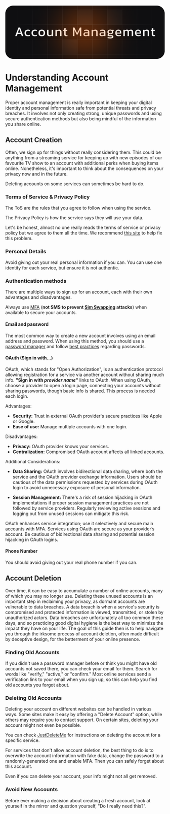 ![Cover](../assets/account-management.png)

# Understanding Account Management

Proper account management is really important in keeping your digital identity and personal information safe from potential threats and privacy breaches. It involves not only creating strong, unique passwords and using secure authentication methods but also being mindful of the information you share online.

## Account Creation
Often, we sign up for things without really considering them. This could be anything from a streaming service for keeping up with new episodes of our favourite TV show to an account with additional perks when buying items online. Nonetheless, it's important to think about the consequences on your privacy now and in the future. 

Deleting accounts on some services can sometimes be hard to do.

### Terms of Service & Privacy Policy
The ToS are the rules that you agree to follow when using the service.

The Privacy Policy is how the service says they will use your data.

Let's be honest, almost no one really reads the terms of service or privacy policy but we agree to them all the time. We recommend [this site](https://tosdr.org/) to help fix this problem.

### Personal Details
Avoid giving out your real personal information if you can. You can use one identity for each service, but ensure it is not authentic.

### Authentication methods
There are multiple ways to sign up for an account, each with their own advantages and disadvantages.

Always use [MFA](/understanding/authentication#multi-factor-authentication) (**not SMS to prevent [Sim Swapping](https://wikiless.tiekoetter.com/wiki/SIM_swap_scam?lang=en) attacks**) when available to secure your accounts.

#### Email and password
The most common way to create a new account involves using an email address and password. When using this method, you should use a [password manager](/recommendations/software/password-managers) and follow [best practices](/understanding/authentication#best-practices) regarding passwords.

#### OAuth (Sign in with...)
OAuth, which stands for "Open Authorization", is an authentication protocol allowing registration for a service via another account without sharing much info. **"Sign in with *provider name*"** links to OAuth. When using OAuth, choose a provider to open a login page, connecting your accounts without sharing passwords, though basic info is shared. This process is needed each login.

Advantages:

- **Security:** Trust in external OAuth provider's secure practices like Apple or Google.
- **Ease of use:** Manage multiple accounts with one login.

Disadvantages:

- **Privacy:** OAuth provider knows your services.
- **Centralization:** Compromised OAuth account affects all linked accounts.

Additional Considerations:

- **Data Sharing:** OAuth involves bidirectional data sharing, where both the service and the OAuth provider exchange information. Users should be cautious of the data permissions requested by services during OAuth login to avoid unnecessary exposure of personal information.

- **Session Management:** There's a risk of session hijacking in OAuth implementations if proper session management practices are not followed by service providers. Regularly reviewing active sessions and logging out from unused sessions can mitigate this risk.

OAuth enhances service integration; use it selectively and secure main accounts with MFA. Services using OAuth are secure as your provider’s account. Be cautious of bidirectional data sharing and potential session hijacking in OAuth logins.

#### Phone Number
You should avoid giving out your real phone number if you can.

## Account Deletion
Over time, it can be easy to accumulate a number of online accounts, many of which you may no longer use. Deleting these unused accounts is an important step in reclaiming your privacy, as dormant accounts are vulnerable to data breaches. A data breach is when a service's security is compromised and protected information is viewed, transmitted, or stolen by unauthorized actors. Data breaches are unfortunately all too common these days, and so practicing good digital hygiene is the best way to minimize the impact they have on your life. The goal of this guide then is to help navigate you through the irksome process of account deletion, often made difficult by deceptive design, for the betterment of your online presence.

### Finding Old Accounts
If you didn't use a password manager before or think you might have old accounts not saved there, you can check your email for them. Search for words like "verify," "active," or "confirm." Most online services send a verification link to your email when you sign up, so this can help you find old accounts you forgot about.

### Deleting Old Accounts
Deleting your account on different websites can be handled in various ways. Some sites make it easy by offering a "Delete Account" option, while others may require you to contact support. On certain sites, deleting your account might not even be possible.

You can check [JustDeleteMe](https://justdeleteme.xyz/) for instructions on deleting the account for a specific service.

For services that don't allow account deletion, the best thing to do is to overwrite the account information with fake data, change the password to a randomly-generated one and enable MFA. Then you can safely forget about this account.

Even if you can delete your account, your info might not all get removed.

### Avoid New Accounts
Before ever making a decision about creating a fresh account, look at yourself in the mirror and question yourself, "Do I really need this?".